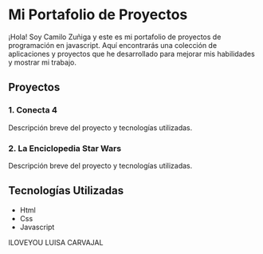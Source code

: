 # Mi Portafolio de Proyectos

¡Hola! Soy Camilo Zuñiga y este es mi portafolio de proyectos de programación en javascript. Aquí encontrarás una colección de aplicaciones y proyectos que he desarrollado para mejorar mis habilidades y mostrar mi trabajo.

## Proyectos

### 1. Conecta 4
Descripción breve del proyecto y tecnologías utilizadas.

### 2. La Enciclopedia Star Wars
Descripción breve del proyecto y tecnologías utilizadas.

## Tecnologías Utilizadas
- Html
- Css
- Javascript

ILOVEYOU LUISA CARVAJAL